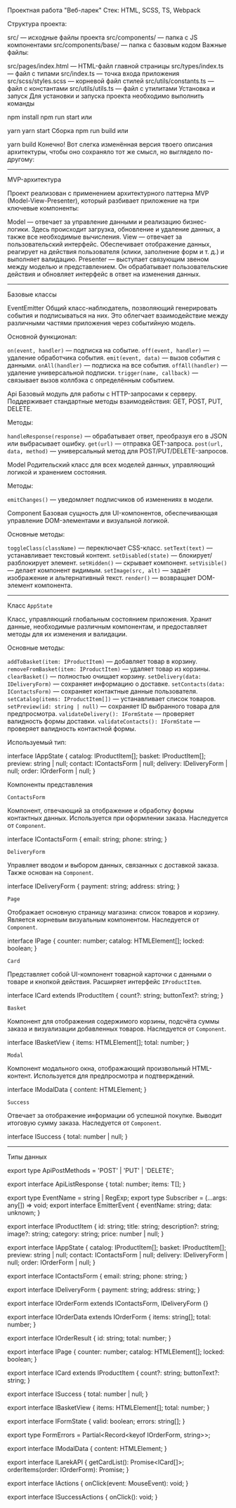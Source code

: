 Проектная работа "Веб-ларек"
Стек: HTML, SCSS, TS, Webpack

Структура проекта:

src/ — исходные файлы проекта
src/components/ — папка с JS компонентами
src/components/base/ — папка с базовым кодом
Важные файлы:

src/pages/index.html — HTML-файл главной страницы
src/types/index.ts — файл с типами
src/index.ts — точка входа приложения
src/scss/styles.scss — корневой файл стилей
src/utils/constants.ts — файл с константами
src/utils/utils.ts — файл с утилитами
Установка и запуск
Для установки и запуска проекта необходимо выполнить команды

npm install
npm run start
или

yarn
yarn start
Сборка
npm run build
или

yarn build
Конечно! Вот слегка изменённая версия твоего описания архитектуры, чтобы оно сохраняло тот же смысл, но выглядело по-другому:

---

MVP-архитектура

Проект реализован с применением архитектурного паттерна MVP (Model-View-Presenter), который разбивает приложение на три ключевые компоненты:

Model — отвечает за управление данными и реализацию бизнес-логики. Здесь происходит загрузка, обновление и удаление данных, а также все необходимые вычисления.
View — отвечает за пользовательский интерфейс. Обеспечивает отображение данных, реагирует на действия пользователя (клики, заполнение форм и т. д.) и выполняет валидацию.
Presenter — выступает связующим звеном между моделью и представлением. Он обрабатывает пользовательские действия и обновляет интерфейс в ответ на изменения данных.

---

Базовые классы

EventEmitter
Общий класс-наблюдатель, позволяющий генерировать события и подписываться на них. Это облегчает взаимодействие между различными частями приложения через событийную модель.

Основной функционал:

`on(event, handler)` — подписка на событие.
`off(event, handler)` — удаление обработчика события.
`emit(event, data)` — вызов события с данными.
`onAll(handler)` — подписка на все события.
`offAll(handler)` — удаление универсальной подписки.
`trigger(name, callback)` — связывает вызов коллбэка с определённым событием.

Api
Базовый модуль для работы с HTTP-запросами к серверу. Поддерживает стандартные методы взаимодействия: GET, POST, PUT, DELETE.

Методы:

`handleResponse(response)` — обрабатывает ответ, преобразуя его в JSON или выбрасывает ошибку.
`get(url)` — отправка GET-запроса.
`post(url, data, method)` — универсальный метод для POST/PUT/DELETE-запросов.

Model
Родительский класс для всех моделей данных, управляющий логикой и хранением состояния.

Методы:

`emitChanges()` — уведомляет подписчиков об изменениях в модели.

Component
Базовая сущность для UI-компонентов, обеспечивающая управление DOM-элементами и визуальной логикой.

Основные методы:

`toggleClass(className)` — переключает CSS-класс.
`setText(text)` — устанавливает текстовый контент.
`setDisabled(state)` — блокирует/разблокирует элемент.
`setHidden()` — скрывает компонент.
`setVisible()` — делает компонент видимым.
`setImage(src, alt)` — задаёт изображение и альтернативный текст.
`render()` — возвращает DOM-элемент компонента.

---

Класс `AppState`

Класс, управляющий глобальным состоянием приложения. Хранит данные, необходимые различным компонентам, и предоставляет методы для их изменения и валидации.

Основные методы:

`addToBasket(item: IProductItem)` — добавляет товар в корзину.
`removeFromBasket(item: IProductItem)` — удаляет товар из корзины.
`clearBasket()` — полностью очищает корзину.
`setDelivery(data: IDeliveryForm)` — сохраняет информацию о доставке.
`setContacts(data: IContactsForm)` — сохраняет контактные данные пользователя.
`setCatalog(items: IProductItem[])` — устанавливает список товаров.
`setPreview(id: string | null)` — сохраняет ID выбранного товара для предпросмотра.
`validateDelivery(): IFormState` — проверяет валидность формы доставки.
`validateContacts(): IFormState` — проверяет валидность контактной формы.

Используемый тип:

interface IAppState {
	catalog: IProductItem[];
	basket: IProductItem[];
	preview: string | null;
	contact: IContactsForm | null;
	delivery: IDeliveryForm | null;
	order: IOrderForm | null;
}

Компоненты представления

`ContactsForm`

Компонент, отвечающий за отображение и обработку формы контактных данных. Используется при оформлении заказа. Наследуется от `Component`.


interface IContactsForm {
	email: string;
	phone: string;
}

`DeliveryForm`

Управляет вводом и выбором данных, связанных с доставкой заказа. Также основан на `Component`.


interface IDeliveryForm {
	payment: string;
	address: string;
}

`Page`

Отображает основную страницу магазина: список товаров и корзину. Является корневым визуальным компонентом. Наследуется от `Component`.

interface IPage {
	counter: number;
	catalog: HTMLElement[];
	locked: boolean;
}

`Card`

Представляет собой UI-компонент товарной карточки с данными о товаре и кнопкой действия. Расширяет интерфейс `IProductItem`.


interface ICard extends IProductItem {
	count?: string;
	buttonText?: string;
}

`Basket`

Компонент для отображения содержимого корзины, подсчёта суммы заказа и визуализации добавленных товаров. Наследуется от `Component`.

interface IBasketView {
	items: HTMLElement[];
	total: number;
}

`Modal`

Компонент модального окна, отображающий произвольный HTML-контент. Используется для предпросмотра и подтверждений.


interface IModalData {
	content: HTMLElement;
}

`Success`

Отвечает за отображение информации об успешной покупке. Выводит итоговую сумму заказа. Наследуется от `Component`.


interface ISuccess {
	total: number | null;
}

---

Типы данных

export type ApiPostMethods = 'POST' | 'PUT' | 'DELETE';

export interface ApiListResponse<T> {
	total: number;
	items: T[];
}

export type EventName = string | RegExp;
export type Subscriber = (...args: any[]) => void;
export interface EmitterEvent {
	eventName: string;
	data: unknown;
}

export interface IProductItem {
	id: string;
	title: string;
	description?: string;
	image?: string;
	category: string;
	price: number | null;
}

export interface IAppState {
	catalog: IProductItem[];
	basket: IProductItem[];
	preview: string | null;
	contact: IContactsForm | null;
	delivery: IDeliveryForm | null;
	order: IOrderForm | null;
}

export interface IContactsForm {
	email: string;
	phone: string;
}

export interface IDeliveryForm {
	payment: string;
	address: string;
}

export interface IOrderForm extends IContactsForm, IDeliveryForm {}

export interface IOrderData extends IOrderForm {
	items: string[];
	total: number;
}

export interface IOrderResult {
	id: string;
	total: number;
}

export interface IPage {
	counter: number;
	catalog: HTMLElement[];
	locked: boolean;
}

export interface ICard extends IProductItem {
	count?: string;
	buttonText?: string;
}

export interface ISuccess {
	total: number | null;
}

export interface IBasketView {
	items: HTMLElement[];
	total: number;
}

export interface IFormState {
	valid: boolean;
	errors: string[];
}

export type FormErrors = Partial<Record<keyof IOrderForm, string>>;

export interface IModalData {
	content: HTMLElement;
}

export interface ILarekAPI {
	getCardList(): Promise<ICard[]>;
	orderItems(order: IOrderForm): Promise<IOrderResult>;
}

export interface IActions {
	onClick(event: MouseEvent): void;
}

export interface ISuccessActions {
	onClick(): void;
}
